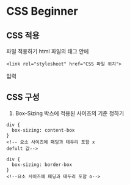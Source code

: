 # CSS Beginner

## CSS 적용

파일 적용하기
html 파일의 <head>태그 안에

```
<link rel="stylesheet" href="CSS 파일 위치">
```

입력

## CSS 구성

1. Box-Sizing
   박스에 적용된 사이즈의 기준 정하기

```
div {
  box-sizing: content-box
}
<!-- 요소 사이즈에 패딩과 테두리 포함 x
defult 값-->
```

```
div {
  box-sizing: border-box
}
<!--요소 사이즈에 패딩과 테두리 포함 o-->
```
